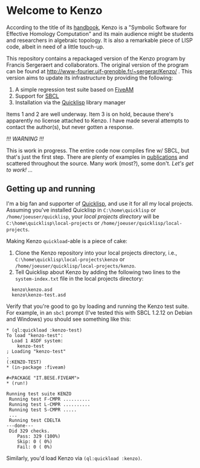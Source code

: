 # Welcome to Kenzo

According to the title of its
[handbook](http://www-fourier.ujf-grenoble.fr/~sergerar/Kenzo/Kenzo-doc.pdf),
Kenzo is a "Symbolic Software for Effective Homology Computation" and
its main audience might be students and researchers in algebraic topology.
It is also a remarkable piece of LISP code, albeit in need of a little touch-up.

This repository contains a repackaged version of the Kenzo program by Francis Sergeraert
and collaborators. The original version of the program can be found
at http://www-fourier.ujf-grenoble.fr/~sergerar/Kenzo/ .
This version aims to update its infrastructure by providing the following:

1. A simple regression test suite based on [FiveAM](http://common-lisp.net/project/fiveam/)
2. Support for [SBCL](http://www.sbcl.org/)
3. Installation via the [Quicklisp](http://www.quicklisp.org/beta/) library
   manager

Items 1 and 2 are well underway. Item 3 is on hold, because there's apparently no license
attached to Kenzo. I have made several attempts to contact the author(s), but never gotten
a response.

*!!! WARNING !!!*

This is work in progress. The entire code now compiles fine w/ SBCL, but that's
just the first step. There are plenty of examples in
[publications](http://www-fourier.ujf-grenoble.fr/~sergerar/Papers/) and scattered
throughout the source. Many work (most?), some don't. *Let's get to work! ...*

## Getting up and running

I'm a big fan and supporter of [Quicklisp](http://www.quicklisp.org/beta/), and use it for all my local projects.
Assuming you've installed Quicklisp in `C:\home\quicklisp` or `/home/joeuser/quicklisp`, your *local projects directory* will be `C:\home\quicklisp\local-projects` or `/home/joeuser/quicklisp/local-projects`.

Making Kenzo `quickload`-able is a piece of cake:

1. Clone the Kenzo repository into your local projects directory, i.e., `C:\home\quicklisp\local-projects\kenzo` or `/home/joeuser/quicklisp/local-projects/kenzo`.
2. Tell Quicklisp about Kenzo by adding the following two lines to the `system-index.txt` file in the local projects directory:
```
  kenzo\kenzo.asd
  kenzo\kenzo-test.asd
```
Verify that you're good to go by loading and running the Kenzo test suite. For example, in an `sbcl` prompt (I've tested this with SBCL 1.2.12 on Debian and Windows) you should see something like this:
```
* (ql:quickload :kenzo-test)
To load "kenzo-test":
  Load 1 ASDF system:
    kenzo-test
; Loading "kenzo-test"
.
(:KENZO-TEST)
* (in-package :fiveam)

#<PACKAGE "IT.BESE.FIVEAM">
* (run!)

Running test suite KENZO
 Running test F-CMPR ..........
 Running test L-CMPR ..........
 Running test S-CMPR .....
 ...
 Running test CDELTA
---done---
 Did 329 checks.
    Pass: 329 (100%)
    Skip: 0 ( 0%)
    Fail: 0 ( 0%)
```

Similarly, you'd load Kenzo via `(ql:quickload :kenzo)`.
